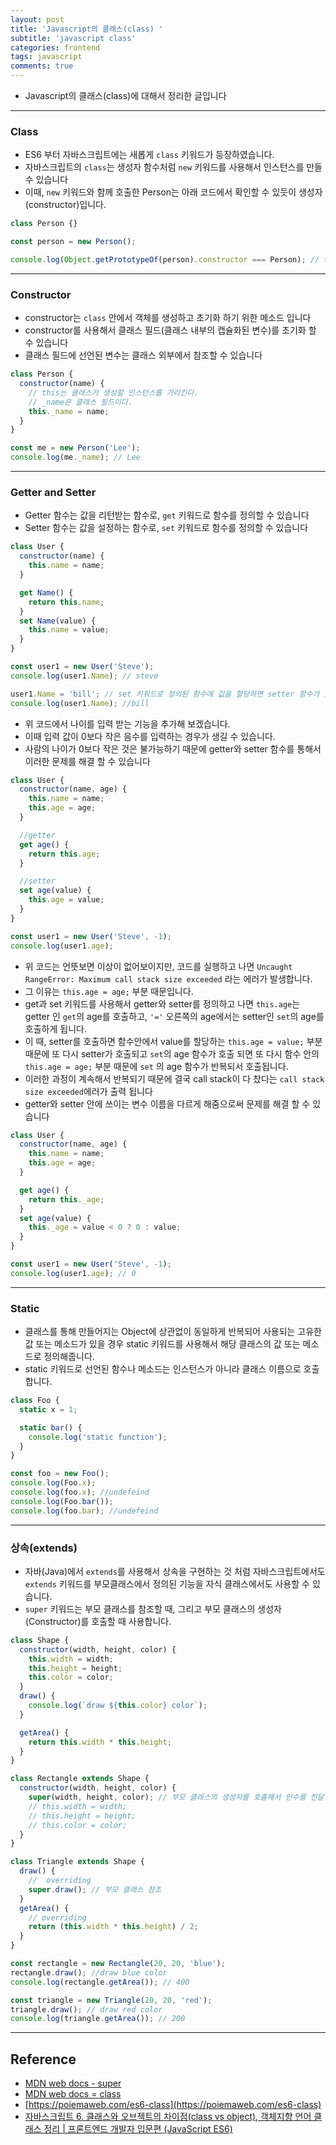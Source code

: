 ```yaml
---
layout: post
title: 'Javascript의 클래스(class) '
subtitle: 'javascript class'
categories: frontend
tags: javascript
comments: true
---
```


- Javascript의 클래스(class)에 대해서 정리한 글입니다

---

### Class

- ES6 부터 자바스크립트에는 새롭게 `class` 키워드가 등장하였습니다.
- 자바스크립트의 `class`는 생성자 함수처럼 `new` 키워드를 사용해서 인스턴스를 만들 수 있습니다
- 이때, `new` 키워드와 함께 호출한 Person는 아래 코드에서 확인할 수 있듯이 생성자(constructor)입니다.

```javascript
class Person {}

const person = new Person();

console.log(Object.getPrototypeOf(person).constructor === Person); // true
```

---

### Constructor

- constructor는 `class` 안에서 객체를 생성하고 초기화 하기 위한 메소드 입니다
- constructor를 사용해서 클래스 필드(클래스 내부의 캡슐화된 변수)를 초기화 할 수 있습니다
- 클래스 필드에 선언된 변수는 클래스 외부에서 참조할 수 있습니다

```javascript
class Person {
  constructor(name) {
    // this는 클래스가 생성할 인스턴스를 가리킨다.
    // _name은 클래스 필드이다.
    this._name = name;
  }
}

const me = new Person('Lee');
console.log(me._name); // Lee
```

---

### Getter and Setter

- Getter 함수는 값을 리턴받는 함수로, `get` 키워드로 함수를 정의할 수 있습니다
- Setter 함수는 값을 설정하는 함수로, `set` 키워드로 함수를 정의할 수 있습니다

```javascript
class User {
  constructor(name) {
    this.name = name;
  }

  get Name() {
    return this.name;
  }
  set Name(value) {
    this.name = value;
  }
}

const user1 = new User('Steve');
console.log(user1.Name); // steve

user1.Name = 'bill'; // set 키워드로 정의된 함수에 값을 할당하면 setter 함수가 호출된다
console.log(user1.Name); //bill
```

- 위 코드에서 나이를 입력 받는 기능을 추가해 보겠습니다.
- 이때 입력 값이 0보다 작은 음수를 입력하는 경우가 생길 수 있습니다.
- 사람의 나이가 0보다 작은 것은 불가능하기 때문에 getter와 setter 함수를 통해서 이러한 문제를 해결 할 수 있습니다

```javascript
class User {
  constructor(name, age) {
    this.name = name;
    this.age = age;
  }

  //getter
  get age() {
    return this.age;
  }

  //setter
  set age(value) {
    this.age = value;
  }
}

const user1 = new User('Steve', -1);
console.log(user1.age);
```

- 위 코드는 언뜻보면 이상이 없어보이지만, 코드를 실행하고 나면 `Uncaught RangeError: Maximum call stack size exceeded` 라는 에러가 발생합니다.
- 그 이유는 `this.age = age;` 부분 때문입니다.
- get과 set 키워드를 사용해서 getter와 setter를 정의하고 나면 `this.age`는 getter 인 `get`의 age를 호출하고, `'='` 오른쪽의 age에서는 setter인 `set`의 age를 호출하게 됩니다.
- 이 때, setter를 호출하면 함수안에서 value를 할당하는 `this.age = value;` 부분 때문에 또 다시 setter가 호출되고 `set`의 age 함수가 호출 되면 또 다시 함수 안의 `this.age = age;` 부분 때문에 `set` 의 age 함수가 반복되서 호출됩니다.
- 이러한 과정이 계속해서 반복되기 때문에 결국 call stack이 다 찼다는 `call stack size exceeded`에러가 출력 됩니다
- getter와 setter 안에 쓰이는 변수 이름을 다르게 해줌으로써 문제를 해결 할 수 있습니다

```javascript
class User {
  constructor(name, age) {
    this.name = name;
    this.age = age;
  }

  get age() {
    return this._age;
  }
  set age(value) {
    this._age = value < 0 ? 0 : value;
  }
}

const user1 = new User('Steve', -1);
console.log(user1.age); // 0
```

---

### Static

- 클래스를 통해 만들어지는 Object에 상관없이 동일하게 반복되어 사용되는 고유한 값 또는 메소드가 있을 경우 static 키워드를 사용해서 해당 클래스의 값 또는 메소드로 정의해줍니다.
- static 키워드로 선언된 함수나 메소드는 인스턴스가 아니라 클래스 이름으로 호출합니다.

```javascript
class Foo {
  static x = 1;

  static bar() {
    console.log('static function');
  }
}

const foo = new Foo();
console.log(Foo.x);
console.log(foo.x); //undefeind
console.log(Foo.bar());
console.log(foo.bar); //undefeind
```

---

### 상속(extends)

- 자바(Java)에서 `extends`를 사용해서 상속을 구현하는 것 처럼 자바스크립트에서도 `extends` 키워드를 부모클래스에서 정의된 기능을 자식 클래스에서도 사용할 수 있습니다.
- `super` 키워드는 부모 클래스를 참조할 때, 그리고 부모 클래스의 생성자(Constructor)를 호출할 때 사용합니다.

```javascript
class Shape {
  constructor(width, height, color) {
    this.width = width;
    this.height = height;
    this.color = color;
  }
  draw() {
    console.log(`draw ${this.color} color`);
  }

  getArea() {
    return this.width * this.height;
  }
}

class Rectangle extends Shape {
  constructor(width, height, color) {
    super(width, height, color); // 부모 클래스의 생성자를 호출해서 인수를 전달한다
    // this.width = width;
    // this.height = height;
    // this.color = color;
  }
}

class Triangle extends Shape {
  draw() {
    //  overriding
    super.draw(); // 부모 클래스 참조
  }
  getArea() {
    // overriding
    return (this.width * this.height) / 2;
  }
}

const rectangle = new Rectangle(20, 20, 'blue');
rectangle.draw(); //draw blue color
console.log(rectangle.getArea()); // 400

const triangle = new Triangle(20, 20, 'red');
triangle.draw(); // draw red color
console.log(triangle.getArea()); // 200
```

---

## Reference

- [MDN web docs - super](https://developer.mozilla.org/ko/docs/Web/JavaScript/Reference/Operators/super)
- [MDN web docs = class](https://developer.mozilla.org/ko/docs/Web/JavaScript/Reference/Classes)
- [https://poiemaweb.com/es6-class](https://poiemaweb.com/es6-class)
- [자바스크립트 6. 클래스와 오브젝트의 차이점(class vs object), 객체지향 언어 클래스 정리 | 프론트엔드 개발자 입문편 (JavaScript ES6)](https://www.youtube.com/watch?v=_DLhUBWsRtw&t=1224s)
